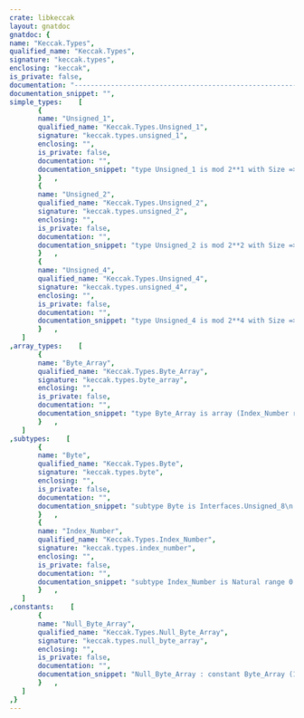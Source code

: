 ```yaml
---
crate: libkeccak
layout: gnatdoc
gnatdoc: {
name: "Keccak.Types",
qualified_name: "Keccak.Types",
signature: "keccak.types",
enclosing: "keccak",
is_private: false,
documentation: "-----------------------------------------------------------------------------\n  This package defines common types used throughout the various packages\n  in the library.\n-----------------------------------------------------------------------------",
documentation_snippet: "",
simple_types:    [
       {
       name: "Unsigned_1",
       qualified_name: "Keccak.Types.Unsigned_1",
       signature: "keccak.types.unsigned_1",
       enclosing: "",
       is_private: false,
       documentation: "",
       documentation_snippet: "type Unsigned_1 is mod 2**1 with Size => 1;",
       }   ,
       {
       name: "Unsigned_2",
       qualified_name: "Keccak.Types.Unsigned_2",
       signature: "keccak.types.unsigned_2",
       enclosing: "",
       is_private: false,
       documentation: "",
       documentation_snippet: "type Unsigned_2 is mod 2**2 with Size => 2;",
       }   ,
       {
       name: "Unsigned_4",
       qualified_name: "Keccak.Types.Unsigned_4",
       signature: "keccak.types.unsigned_4",
       enclosing: "",
       is_private: false,
       documentation: "",
       documentation_snippet: "type Unsigned_4 is mod 2**4 with Size => 4;",
       }   ,
   ]
,array_types:    [
       {
       name: "Byte_Array",
       qualified_name: "Keccak.Types.Byte_Array",
       signature: "keccak.types.byte_array",
       enclosing: "",
       is_private: false,
       documentation: "",
       documentation_snippet: "type Byte_Array is array (Index_Number range <>) of Byte\n  with Component_Size => 8;",
       }   ,
   ]
,subtypes:    [
       {
       name: "Byte",
       qualified_name: "Keccak.Types.Byte",
       signature: "keccak.types.byte",
       enclosing: "",
       is_private: false,
       documentation: "",
       documentation_snippet: "subtype Byte is Interfaces.Unsigned_8\n  with Object_Size => 8;",
       }   ,
       {
       name: "Index_Number",
       qualified_name: "Keccak.Types.Index_Number",
       signature: "keccak.types.index_number",
       enclosing: "",
       is_private: false,
       documentation: "",
       documentation_snippet: "subtype Index_Number is Natural range 0 .. Natural'Last - 1;",
       }   ,
   ]
,constants:    [
       {
       name: "Null_Byte_Array",
       qualified_name: "Keccak.Types.Null_Byte_Array",
       signature: "keccak.types.null_byte_array",
       enclosing: "",
       is_private: false,
       documentation: "",
       documentation_snippet: "Null_Byte_Array : constant Byte_Array (1 .. 0) := (others => 0);",
       }   ,
   ]
,}
---
```

